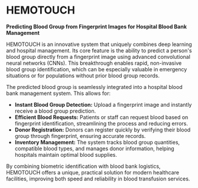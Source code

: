# HEMOTOUCH

**Predicting Blood Group from Fingerprint Images for Hospital Blood Bank Management**

HEMOTOUCH is an innovative system that uniquely combines deep learning and hospital management. Its core feature is the ability to predict a person's blood group directly from a fingerprint image using advanced convolutional neural networks (CNNs). This breakthrough enables rapid, non-invasive blood group identification, which can be especially valuable in emergency situations or for populations without prior blood group records.

The predicted blood group is seamlessly integrated into a hospital blood bank management system. This allows for:

- **Instant Blood Group Detection:** Upload a fingerprint image and instantly receive a blood group prediction.
- **Efficient Blood Requests:** Patients or staff can request blood based on fingerprint identification, streamlining the process and reducing errors.
- **Donor Registration:** Donors can register quickly by verifying their blood group through fingerprint, ensuring accurate records.
- **Inventory Management:** The system tracks blood group quantities, compatible blood types, and manages donor information, helping hospitals maintain optimal blood supplies.

By combining biometric identification with blood bank logistics, HEMOTOUCH offers a unique, practical solution for modern healthcare facilities, improving both speed and reliability in blood transfusion services.
